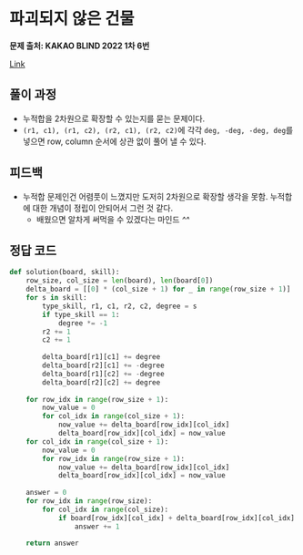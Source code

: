 # 파괴되지 않은 건물
**문제 출처: KAKAO BLIND 2022 1차 6번**

[Link](https://programmers.co.kr/learn/courses/30/lessons/92344)

## 풀이 과정
* 누적합을 2차원으로 확장할 수 있는지를 묻는 문제이다.
* `(r1, c1), (r1, c2), (r2, c1), (r2, c2)`에 각각 `deg, -deg, -deg, deg`를 넣으면 row, column 순서에 상관 없이 풀어 낼 수 있다.

## 피드백
* 누적합 문제인건 어렴풋이 느꼈지만 도저히 2차원으로 확장할 생각을 못함. 누적합에 대한 개념이 정립이 안되어서 그런 것 같다.
  * 배웠으면 알차게 써먹을 수 있겠다는 마인드 *^^*


## 정답 코드
```python
def solution(board, skill):
    row_size, col_size = len(board), len(board[0])
    delta_board = [[0] * (col_size + 1) for _ in range(row_size + 1)]
    for s in skill:
        type_skill, r1, c1, r2, c2, degree = s
        if type_skill == 1:
            degree *= -1
        r2 += 1
        c2 += 1
        
        delta_board[r1][c1] += degree
        delta_board[r2][c1] += -degree
        delta_board[r1][c2] += -degree
        delta_board[r2][c2] += degree
    
    for row_idx in range(row_size + 1):
        now_value = 0
        for col_idx in range(col_size + 1):
            now_value += delta_board[row_idx][col_idx]
            delta_board[row_idx][col_idx] = now_value
    for col_idx in range(col_size + 1):
        now_value = 0
        for row_idx in range(row_size + 1):
            now_value += delta_board[row_idx][col_idx]
            delta_board[row_idx][col_idx] = now_value
    
    answer = 0
    for row_idx in range(row_size):
        for col_idx in range(col_size):
            if board[row_idx][col_idx] + delta_board[row_idx][col_idx] > 0:
                answer += 1

    return answer
```
